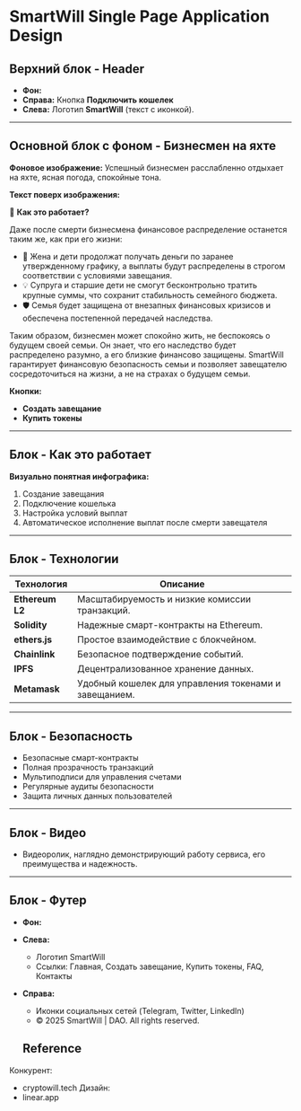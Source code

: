 # SmartWill Single Page Application Design

## Верхний блок - Header
- **Фон:** 
- **Справа:** Кнопка **Подключить кошелек** 
- **Слева:** Логотип **SmartWill** (текст с иконкой).

---

## Основной блок с фоном - Бизнесмен на яхте

**Фоновое изображение:** Успешный бизнесмен расслабленно отдыхает на яхте, ясная погода, спокойные тона.

**Текст поверх изображения:**

📅 **Как это работает?**

Даже после смерти бизнесмена финансовое распределение останется таким же, как при его жизни:

- 📅 Жена и дети продолжат получать деньги по заранее утвержденному графику, а выплаты будут распределены в строгом соответствии с условиями завещания.
- 💡 Супруга и старшие дети не смогут бесконтрольно тратить крупные суммы, что сохранит стабильность семейного бюджета.
- 🛡 Семья будет защищена от внезапных финансовых кризисов и обеспечена постепенной передачей наследства.

Таким образом, бизнесмен может спокойно жить, не беспокоясь о будущем своей семьи. Он знает, что его наследство будет распределено разумно, а его близкие финансово защищены. SmartWill гарантирует финансовую безопасность семьи и позволяет завещателю сосредоточиться на жизни, а не на страхах о будущем семьи.

**Кнопки:**
- **Создать завещание** 
- **Купить токены** 

---

## Блок - Как это работает

**Визуально понятная инфографика:**

1. Создание завещания
2. Подключение кошелька
3. Настройка условий выплат
4. Автоматическое исполнение выплат после смерти завещателя

---

## Блок - Технологии

| Технология                | Описание                                           |
|---------------------------|----------------------------------------------------|
| **Ethereum L2**           | Масштабируемость и низкие комиссии транзакций.     |
| **Solidity**              | Надежные смарт-контракты на Ethereum.              |
| **ethers.js**             | Простое взаимодействие с блокчейном.               |
| **Chainlink**             | Безопасное подтверждение событий.                  |
| **IPFS**                  | Децентрализованное хранение данных.                |
| **Metamask**              | Удобный кошелек для управления токенами и завещанием. |

---

## Блок - Безопасность

- Безопасные смарт-контракты
- Полная прозрачность транзакций
- Мультиподписи для управления счетами
- Регулярные аудиты безопасности
- Защита личных данных пользователей

---

## Блок - Видео

- Видеоролик, наглядно демонстрирующий работу сервиса, его преимущества и надежность.

---

## Блок - Футер

- **Фон:** 
- **Слева:**
    - Логотип SmartWill
    - Ссылки: Главная, Создать завещание, Купить токены, FAQ, Контакты

- **Справа:**
    - Иконки социальных сетей (Telegram, Twitter, LinkedIn)
    - © 2025 SmartWill | DAO. All rights reserved.
 
  ## Reference
Конкурент:
- cryptowill.tech
Дизайн:
- linear.app
